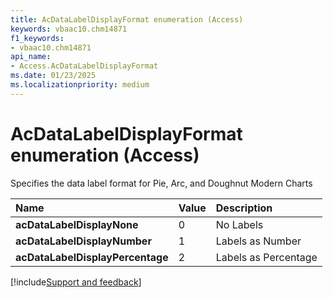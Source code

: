 ```yaml
---
title: AcDataLabelDisplayFormat enumeration (Access)
keywords: vbaac10.chm14871
f1_keywords:
- vbaac10.chm14871
api_name:
- Access.AcDataLabelDisplayFormat
ms.date: 01/23/2025
ms.localizationpriority: medium
---
```



# AcDataLabelDisplayFormat enumeration (Access)

Specifies the data label format for Pie, Arc, and Doughnut Modern Charts

|Name|Value|Description|
|:-----|:-----|:-----|
|**acDataLabelDisplayNone**|0|No Labels|
|**acDataLabelDisplayNumber**|1|Labels as Number|
|**acDataLabelDisplayPercentage**|2|Labels as Percentage|

[!include[Support and feedback](~/includes/feedback-boilerplate.md)]

